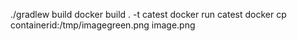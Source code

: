 ./gradlew build
docker build . -t catest
docker run catest
docker cp containerid:/tmp/imagegreen.png image.png

